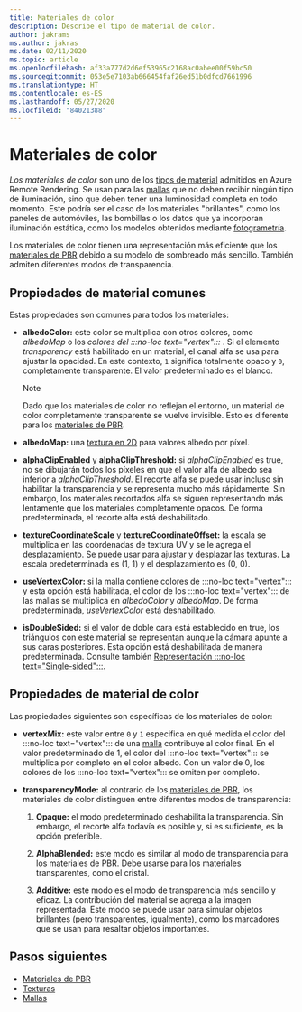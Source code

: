 ```yaml
---
title: Materiales de color
description: Describe el tipo de material de color.
author: jakrams
ms.author: jakras
ms.date: 02/11/2020
ms.topic: article
ms.openlocfilehash: af33a777d2d6ef53965c2168ac0abee00f59bc50
ms.sourcegitcommit: 053e5e7103ab666454faf26ed51b0dfcd7661996
ms.translationtype: HT
ms.contentlocale: es-ES
ms.lasthandoff: 05/27/2020
ms.locfileid: "84021388"
---
```

# <a name="color-materials"></a>Materiales de color

*Los materiales de color* son uno de los [tipos de material](../../concepts/materials.md) admitidos en Azure Remote Rendering. Se usan para las [mallas](../../concepts/meshes.md) que no deben recibir ningún tipo de iluminación, sino que deben tener una luminosidad completa en todo momento. Este podría ser el caso de los materiales "brillantes", como los paneles de automóviles, las bombillas o los datos que ya incorporan iluminación estática, como los modelos obtenidos mediante [fotogrametría](https://en.wikipedia.org/wiki/Photogrammetry).

Los materiales de color tienen una representación más eficiente que los [materiales de PBR](pbr-materials.md) debido a su modelo de sombreado más sencillo. También admiten diferentes modos de transparencia.

## <a name="common-material-properties"></a>Propiedades de material comunes

Estas propiedades son comunes para todos los materiales:

* **albedoColor:** este color se multiplica con otros colores, como *albedoMap* o los *colores del :::no-loc text="vertex":::* . Si el elemento *transparency* está habilitado en un material, el canal alfa se usa para ajustar la opacidad. En este contexto, `1` significa totalmente opaco y `0`, completamente transparente. El valor predeterminado es el blanco.

  > [!NOTE]
  > Dado que los materiales de color no reflejan el entorno, un material de color completamente transparente se vuelve invisible. Esto es diferente para los [materiales de PBR](pbr-materials.md).

* **albedoMap:** una [textura en 2D](../../concepts/textures.md) para valores albedo por píxel.

* **alphaClipEnabled** y **alphaClipThreshold:** si *alphaClipEnabled* es true, no se dibujarán todos los píxeles en que el valor alfa de albedo sea inferior a *alphaClipThreshold*. El recorte alfa se puede usar incluso sin habilitar la transparencia y se representa mucho más rápidamente. Sin embargo, los materiales recortados alfa se siguen representando más lentamente que los materiales completamente opacos. De forma predeterminada, el recorte alfa está deshabilitado.

* **textureCoordinateScale** y **textureCoordinateOffset:** la escala se multiplica en las coordenadas de textura UV y se le agrega el desplazamiento. Se puede usar para ajustar y desplazar las texturas. La escala predeterminada es (1, 1) y el desplazamiento es (0, 0).

* **useVertexColor:** si la malla contiene colores de :::no-loc text="vertex"::: y esta opción está habilitada, el color de los :::no-loc text="vertex"::: de las mallas se multiplica en *albedoColor* y *albedoMap*. De forma predeterminada, *useVertexColor* está deshabilitado.

* **isDoubleSided:** si el valor de doble cara está establecido en true, los triángulos con este material se representan aunque la cámara apunte a sus caras posteriores. Esta opción está deshabilitada de manera predeterminada. Consulte también [Representación :::no-loc text="Single-sided":::](single-sided-rendering.md).

## <a name="color-material-properties"></a>Propiedades de material de color

Las propiedades siguientes son específicas de los materiales de color:

* **vertexMix:** este valor entre `0` y `1` especifica en qué medida el color del :::no-loc text="vertex"::: de una [malla](../../concepts/meshes.md) contribuye al color final. En el valor predeterminado de 1, el color del :::no-loc text="vertex"::: se multiplica por completo en el color albedo. Con un valor de 0, los colores de los :::no-loc text="vertex"::: se omiten por completo.

* **transparencyMode:** al contrario de los [materiales de PBR](pbr-materials.md), los materiales de color distinguen entre diferentes modos de transparencia:

  1. **Opaque:** el modo predeterminado deshabilita la transparencia. Sin embargo, el recorte alfa todavía es posible y, si es suficiente, es la opción preferible.
  
  1. **AlphaBlended:** este modo es similar al modo de transparencia para los materiales de PBR. Debe usarse para los materiales transparentes, como el cristal.

  1. **Additive:** este modo es el modo de transparencia más sencillo y eficaz. La contribución del material se agrega a la imagen representada. Este modo se puede usar para simular objetos brillantes (pero transparentes, igualmente), como los marcadores que se usan para resaltar objetos importantes.

## <a name="next-steps"></a>Pasos siguientes

* [Materiales de PBR](pbr-materials.md)
* [Texturas](../../concepts/textures.md)
* [Mallas](../../concepts/meshes.md)
